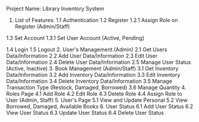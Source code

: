 
Project Name: Library Inventory System

1. List of Features:
1.1 Authentication
1.2 Register
1.2.1 Assign Role on Register (Admin/Staff)

1.3 Set Account
1.3.1 Set User Account (Active, Pending)

1.4 Login
1.5 Logout
2. User's Management (Admin)
2.1 Get Users Data/Information
2.2 Add User Data/Information
2.3 Edit User Data/Information
2.4 Delete User Data/Information
2.5 Manage User Status (Active, Inactive)
3. Book Management (Admin/Staff)
3.1 Get Inventory Data/Information
3.2 Add Inventory Data/Information
3.3 Edit Inventory Data/Information
3.4 Delete Inventory Data/Information
3.5 Manage Transaction Type (Restock, Damaged, Borrowed)
3.6 Manage Quantity
4. Roles Page
4.1 Add Role
4.2 Edit Role
4.3 Delete Role
4.4 Assign Role to User (Admin, Staff)
5. User's Page
5.1 View and Update Personal
5.2 View Borrowed, Damaged, Available Books
6. User Status
6.1 Add User Status
6.2 View User Status
6.3 Update User Status
6.4 Delete User Status 

